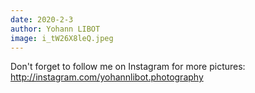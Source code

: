 ```yaml
---
date: 2020-2-3
author: Yohann LIBOT
image: i_tW26X8leQ.jpeg
---
```

Don't forget to follow me on Instagram for more pictures: http://instagram.com/yohannlibot.photography 